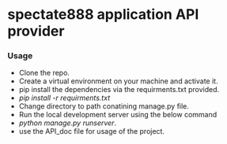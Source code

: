 # spectate888 application API provider

### Usage
* Clone the repo.
* Create a virtual environment on your machine and activate it.
* pip install the dependencies via the requirments.txt provided.
* _pip install -r requirments.txt_
* Change directory to path conatining manage.py file.
* Run the local development server using the below command 
* _python manage.py runserver_.
* use the API_doc file for usage of the project.
